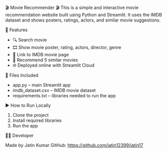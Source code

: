 🎬 Movie Recommender 🎬
This is a simple and interactive movie recommendation website built using Python and Streamlit. It uses the IMDB dataset and shows posters, ratings, actors, and similar movie suggestions.

🌟 Features

- 🔍 Search movie 
- 🎞️ Show movie poster, rating, actors, director, genre
- 🔗 Link to IMDB movie page
- 🎯 Recommend 5 similar movies 
- 🌐 Deployed online with Streamlit Cloud

📁 Files Included

- app.py – main Streamlit app
- imdb_dataset.csv – IMDB movie dataset
- requirements.txt – libraries needed to run the app

▶️ How to Run Locally
1. Clone the project
2. Install required libraries
3. Run the app

👨‍💻 Developer

Made by Jatin Kumar
GitHub: https://github.com/jatin12399/jatin17
